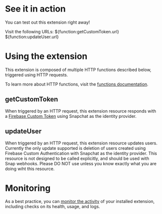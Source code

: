 <!-- 
This file provides your users an overview of how to use your extension after they've installed it. All content is optional, but this is the recommended format. Your users will see the contents of this file in the Firebase console after they install the extension.

Include instructions for using the extension and any important functional details. Also include **detailed descriptions** for any additional post-installation setup required by the user.

Reference values for the extension instance using the ${param:PARAMETER_NAME} or ${function:VARIABLE_NAME} syntax.
Learn more in the docs: https://firebase.google.com/docs/extensions/alpha/create-user-docs#reference-in-postinstall

Learn more about writing a POSTINSTALL.md file in the docs:
https://firebase.google.com/docs/extensions/alpha/create-user-docs#writing-postinstall
-->

# See it in action

You can test out this extension right away!

Visit the following URLs:
${function:getCustomToken.url}
${function:updateUser.url}

# Using the extension

This extension is composed of multiple HTTP functions described below, triggered using HTTP requests.

To learn more about HTTP functions, visit the [functions documentation](https://firebase.google.com/docs/functions/http-events).

## getCustomToken

When triggered by an HTTP request, this extension resource responds with a [Firebase Custom Token](https://firebase.google.com/docs/auth/admin/create-custom-tokens) using Snapchat as the identity provider.

## updateUser
When triggered by an HTTP request, this extension resource updates users. Currently the only update supported is deletion of users created using Firebase Custom Authentication with Snapchat as the identity provider. This resource is not designed to be called explicitly, and should be used with Snap webhooks. Please DO NOT use unless you know exactly what you are doing wiht this resource.

<!-- We recommend keeping the following section to explain how to monitor extensions with Firebase -->
# Monitoring

As a best practice, you can [monitor the activity](https://firebase.google.com/docs/extensions/manage-installed-extensions#monitor) of your installed extension, including checks on its health, usage, and logs.
